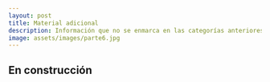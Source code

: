 ```yaml
---
layout: post
title: Material adicional
description: Información que no se enmarca en las categorías anteriores
image: assets/images/parte6.jpg
---
```


## En construcción
